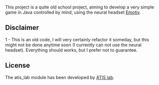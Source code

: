 This project is a quite old school project, aiming to develop a very simple game in Java controlled by mind, using the neural headset [Emotiv](https://www.emotiv.com/epoc/).


## Disclaimer
1 - This is an old code, I will very certainly refactor it someday, but this might not be done anytime soon (I currently can not use the neural headset). Everything should works, but I prefer not to guarantee.


## License
The atis_lab module has been developed by [ATIS lab](http://www.atis-lab.fr/).
